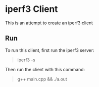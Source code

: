# iperf3 Client

This is an attempt to create an iperf3 client 

## Run

To run this client, first run the iperf3 server:

> iperf3 -s

Then run the client with this command:

> g++ main.cpp && ./a.out

